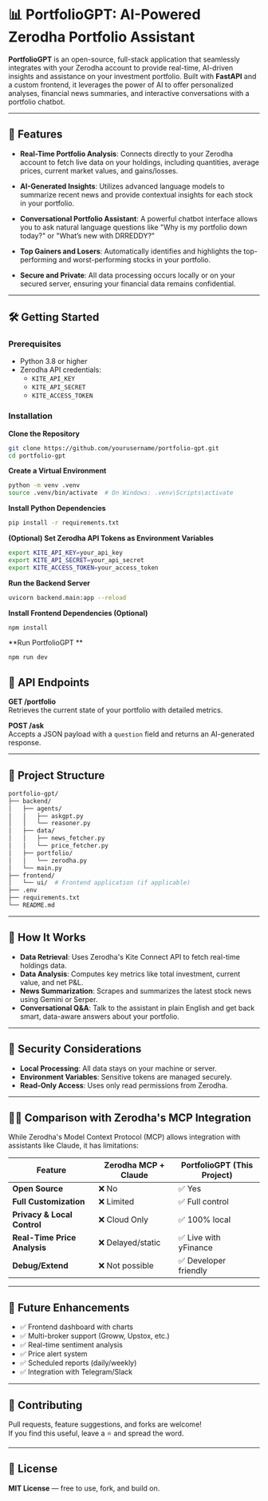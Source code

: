 # 📊 PortfolioGPT: AI-Powered Zerodha Portfolio Assistant

**PortfolioGPT** is an open-source, full-stack application that seamlessly integrates with your Zerodha account to provide real-time, AI-driven insights and assistance on your investment portfolio. Built with **FastAPI** and a custom frontend, it leverages the power of AI to offer personalized analyses, financial news summaries, and interactive conversations with a portfolio chatbot.

---

## 🚀 Features

- **Real-Time Portfolio Analysis**: Connects directly to your Zerodha account to fetch live data on your holdings, including quantities, average prices, current market values, and gains/losses.

- **AI-Generated Insights**: Utilizes advanced language models to summarize recent news and provide contextual insights for each stock in your portfolio.

- **Conversational Portfolio Assistant**: A powerful chatbot interface allows you to ask natural language questions like "Why is my portfolio down today?" or "What’s new with DRREDDY?"

- **Top Gainers and Losers**: Automatically identifies and highlights the top-performing and worst-performing stocks in your portfolio.

- **Secure and Private**: All data processing occurs locally or on your secured server, ensuring your financial data remains confidential.

---

## 🛠️ Getting Started

### Prerequisites

- Python 3.8 or higher
- Zerodha API credentials:
  - `KITE_API_KEY`
  - `KITE_API_SECRET`
  - `KITE_ACCESS_TOKEN`

### Installation

**Clone the Repository**
```bash
git clone https://github.com/yourusername/portfolio-gpt.git
cd portfolio-gpt
```
**Create a Virtual Environment**
```bash
python -m venv .venv
source .venv/bin/activate  # On Windows: .venv\Scripts\activate
```
**Install Python Dependencies**
```bash
pip install -r requirements.txt
```
**(Optional) Set Zerodha API Tokens as Environment Variables**
```bash
export KITE_API_KEY=your_api_key
export KITE_API_SECRET=your_api_secret
export KITE_ACCESS_TOKEN=your_access_token
```
**Run the Backend Server**
```bash
uvicorn backend.main:app --reload
```

**Install Frontend Dependencies (Optional)**
```bash
npm install
```

**Run PortfolioGPT **
```bash
npm run dev
```

## 🛁 API Endpoints

**GET /portfolio**  
Retrieves the current state of your portfolio with detailed metrics.

**POST /ask**  
Accepts a JSON payload with a `question` field and returns an AI-generated response.

---

## 📁 Project Structure

```bash
portfolio-gpt/
├── backend/
│   ├── agents/
│   │   ├── askgpt.py
│   │   └── reasoner.py
│   ├── data/
│   │   ├── news_fetcher.py
│   │   └── price_fetcher.py
│   ├── portfolio/
│   │   └── zerodha.py
│   └── main.py
├── frontend/
│   └── ui/  # Frontend application (if applicable)
├── .env
├── requirements.txt
└── README.md
```

---

## 🧐 How It Works

- **Data Retrieval**: Uses Zerodha's Kite Connect API to fetch real-time holdings data.
- **Data Analysis**: Computes key metrics like total investment, current value, and net P&L.
- **News Summarization**: Scrapes and summarizes the latest stock news using Gemini or Serper.
- **Conversational Q&A**: Talk to the assistant in plain English and get back smart, data-aware answers about your portfolio.

---

## 🔐 Security Considerations

- **Local Processing**: All data stays on your machine or server.
- **Environment Variables**: Sensitive tokens are managed securely.
- **Read-Only Access**: Uses only read permissions from Zerodha.

---

## 🤚🏼 Comparison with Zerodha's MCP Integration

While Zerodha's Model Context Protocol (MCP) allows integration with assistants like Claude, it has limitations:

| Feature                     | Zerodha MCP + Claude | PortfolioGPT (This Project) |
|----------------------------|----------------------|------------------------------|
| **Open Source**            | ❌ No              | ✅ Yes                   |
| **Full Customization**     | ❌ Limited         | ✅ Full control          |
| **Privacy & Local Control**| ❌ Cloud Only      | ✅ 100% local            |
| **Real-Time Price Analysis**| ❌ Delayed/static | ✅ Live with yFinance    |
| **Debug/Extend**           | ❌ Not possible    | ✅ Developer friendly     |

---

## 🧪 Future Enhancements

- ✅ Frontend dashboard with charts
- ✅ Multi-broker support (Groww, Upstox, etc.)
- ✅ Real-time sentiment analysis
- ✅ Price alert system
- ✅ Scheduled reports (daily/weekly)
- ✅ Integration with Telegram/Slack

---

## 🤝 Contributing

Pull requests, feature suggestions, and forks are welcome!  
If you find this useful, leave a ⭐ and spread the word.

---

## 📄 License

**MIT License** — free to use, fork, and build on.
